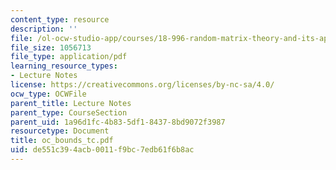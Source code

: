 ```yaml
---
content_type: resource
description: ''
file: /ol-ocw-studio-app/courses/18-996-random-matrix-theory-and-its-applications-spring-2004/de551c394acb0011f9bc7edb61f6b8ac_oc_bounds_tc.pdf
file_size: 1056713
file_type: application/pdf
learning_resource_types:
- Lecture Notes
license: https://creativecommons.org/licenses/by-nc-sa/4.0/
ocw_type: OCWFile
parent_title: Lecture Notes
parent_type: CourseSection
parent_uid: 1a96d1fc-4b83-5df1-8437-8bd9072f3987
resourcetype: Document
title: oc_bounds_tc.pdf
uid: de551c39-4acb-0011-f9bc-7edb61f6b8ac
---
```

